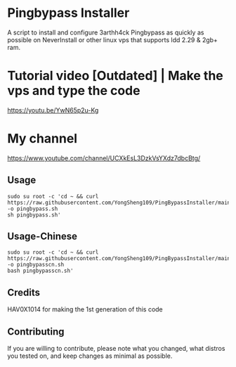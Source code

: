 # Pingbypass Installer
A script to install and configure 3arthh4ck Pingbypass as quickly as possible on NeverInstall or other linux vps that supports ldd 2.29 & 2gb+ ram.

# Tutorial video [Outdated] | Make the vps and type the code 
https://youtu.be/YwN65p2u-Kg

# My channel
https://www.youtube.com/channel/UCXkEsL3DzkVsYXdz7dbcBtg/

## Usage
```
sudo su root -c 'cd ~ && curl https://raw.githubusercontent.com/YongSheng109/PingBypassInstaller/main/pingbypass.sh -o pingbypass.sh 
sh pingbypass.sh'
```

## Usage-Chinese
```
sudo su root -c 'cd ~ && curl https://raw.githubusercontent.com/YongSheng109/PingBypassInstaller/main/pingbypasscn.sh -o pingbypasscn.sh 
bash pingbypasscn.sh'
```

## Credits
HAV0X1014 for making the 1st generation of this code

## Contributing
If you are willing to contribute, please note what you changed, what distros you tested on, and keep changes as minimal as possible.
